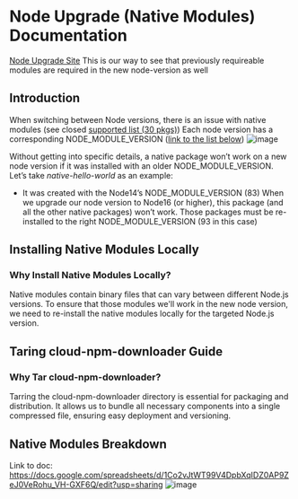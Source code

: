 # Node Upgrade (Native Modules) Documentation

[Node Upgrade Site](https://yonatanzax.wixsite.com/cloud-runtime-node18) 
This is our way to see that previously requireable modules are required in the new node-version as well

## Introduction
When switching between Node versions, there is an issue with native modules (see closed [supported list (30 pkgs)](https://github.com/wix-private/cloud-runtime/blob/e9e1560702047226bc869b90bd6f24ddb063f970/packages/npm/yarn-pnp-installer/src/constants.ts#L8))
Each node version has a corresponding NODE_MODULE_VERSION ([link to the list below](https://nodejs.org/en/download/releases#ref-1))
![image](https://github.com/ZaxYonatan/node-upgrade/assets/97605966/ae34c7c5-696f-4718-bbdc-be4f8656bc44)

Without getting into specific details, a native package won’t work on a new node version if it was installed with an older NODE_MODULE_VERSION.
Let’s take _native-hello-world_ as an example:
* It was created with the Node14’s NODE_MODULE_VERSION (83)
When we upgrade our node version to Node16 (or higher), this package (and all the other native packages) won’t work.
Those packages must be re-installed to the right NODE_MODULE_VERSION (93 in this case)


## Installing Native Modules Locally
### Why Install Native Modules Locally?
Native modules contain binary files that can vary between different Node.js versions. To ensure that those modules we'll work in the new node version, we need to re-install the native modules locally for the targeted Node.js version.


## Taring cloud-npm-downloader Guide
### Why Tar cloud-npm-downloader?
Tarring the cloud-npm-downloader directory is essential for packaging and distribution. It allows us to bundle all necessary components into a single compressed file, ensuring easy deployment and versioning.



## Native Modules Breakdown

Link to doc: https://docs.google.com/spreadsheets/d/1Co2vJtWT99V4DpbXqIDZ0AP9ZeJ0VeRohu_VH-GXF6Q/edit?usp=sharing
![image](https://github.com/ZaxYonatan/node-upgrade/assets/97605966/ec0a0be4-8425-4de7-8d5e-4b8e83fe7813)

